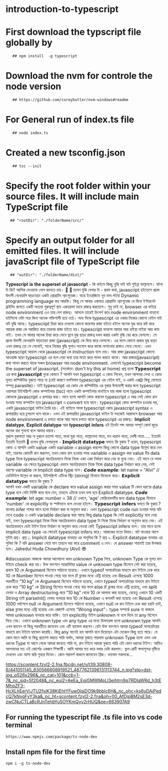 # introduction-to-typescript

# First download the typscript file globally by

       ## npm install  -g typescript

# Download the nvm for controle the node version

       ## https://github.com/coreybutler/nvm-windows#readme

# For General run of index.ts file

       ## node index.ts

# Created a new tsconfig.json

       ## tsc --init

# Specify the root folder within your source files. It will include main TypeScript file

      ## "rootDir": "./folderName/src/"

# Specify an output folder for all emitted files. It will include javaScript file of TypeScript file

      ## "outDir": "./folderName/dist/"

𝐓𝐲𝐩𝐞𝐬𝐜𝐫𝐢𝐩𝐭 𝐢𝐬 𝐭𝐡𝐞 𝐬𝐮𝐩𝐞𝐫𝐬𝐞𝐭 𝐨𝐟 𝐣𝐚𝐯𝐚𝐬𝐜𝐫𝐢𝐩𝐭 - কি কইসে কিচ্ছু বুঝি নাই বাট শুইন্না ভাল্লাগসে।
ঘটনা টা কি? আশিক দেওয়ানা লোগ জানতে চায়। 🙌
👏 চলেন বুঝি বেপার টা -
প্রথম কথা, javascript হইতেসে প্রচন্ড উদাসী বেখেয়ালি ঘাড়তেড়া একটা প্রোগ্রামিং ল্যাংগুয়েজ। যারে ইংরেজিতে খুব ভাব লইয়া Dynamic programming language কয় আরকি। কিন্তু সে আবার একমাত্র প্রোগ্রামিং ল্যাংগুয়েজ যে কিনা ইন্টারনেট ব্রাউসিং জগতে একটি অত্যন্ত গুরুত্বপূর্ণ স্থান একতরফা ভাবে রাজত্ব করতেসে। শুধু তাই না, browser এর বাইরে node environment এও তার বেশ রাজত্ব। আসলে তারেই উৎসর্গ করে node environment বানানো হইসিলো যেটা পরে কিনা অনেক শক্তিশালী হয়ে ওঠে। অন্য দিকে typescript এর একার নিজের কোনো বেইল নাই বাট বুদ্ধি আছে। typescript চিন্তা করে দেখলো কোনো জায়গার রাজা হইতে হইলে অনেক যুদ্ধ করে কষ্ট করে আরেক রাজা কে পরাজিত করে তারপর রাজা হইতে হয়। typescript ভাবলো আমার আর খাইয়া দাইয়া আর কাম নাই। তখন সে আবার অনেক চিন্তা করে ভেবে ভুবে যুদ্ধ ছাড়া রাজত্ব দখল করার একটা বুদ্ধি বের করে ফেললো। সে প্রচন্ড উদাসী বেখেয়ালি ঘাড়তেড়া রাজা (javascript) কে বিয়ে করে ফেললো। এর ফলে কোনো প্রকার যুদ্ধ ছাড়া এখন রাজত্ব তো সে পেলোই, সাথে নিজের বুদ্ধি গুলাও সংযোগ করে কাজে লাগানোর রাস্তাও পেয়ে গেলো। এখন typescript আড়াল থেকে javascript কে instruction বলে দেয়। আর রাজা javascript কোনো আওয়াজ ছাড়া typescript এর বলে দেয়া কথা তার মতো করে পালন করতে থাকে। আর রাজার(javascript) কথা পালন করতে থাকে সকল browser আর node environment. এভাবেই typescript become the superset of javascript.
(সতর্কতা: don't try this at home)
প্রশ্ন হলো 𝗧𝘆𝗽𝗲𝘀𝗰𝗿𝗶𝗽𝘁 এর কথা 𝗷𝗮𝘃𝗮𝘀𝗰𝗿𝗶𝗽𝘁 বুঝে কেমনে ?
আপনি যখন typescript এ কোড লিখেন, তখন আপনার লেখা এ কোড মূলত কম্পিউটার বুঝতে পারে না (যেই কারণে বলসিলাম typescript এর বেইল নাই, ও একটা এক্সট্রা কিছু যোগ্যতা সম্পন্ন parasite)। তাই typescript এর কোড কে কম্পিউটার এর বুঝার উপযোগী করার জন্য typescript ওয়ালারা টাইপস্ক্রিপ্ট কোড কম্পাইলার (tsc) নামে একটা কম্পাইলার বানাইসে যার কাজ হলো typescript কোডকে javascript এ রূপান্তর করা। মানে হলো আপনি কোড করবেন typescript এ আর সেই কোড রান হওয়ার সময় কম্পাইল হয়ে javascript এ convert হয়ে যাবে। typescript কোড কম্পাইল হওয়ার পর, একটা javascript ফাইল তৈরি হয়। এই ফাইলে সমস্ত typescript কোড javascript syntax এ রূপান্তরিত হয়ে চুপচাপ বসে থাকে। এখন এই রূপান্তরিত javascript ফাইল টা সহজেই আরামসে browser আর node environment এ চলতে থাকে আর সাথে চলতে থাকে typescript এর রাজত্ব।
𝐈𝐦𝐩𝐥𝐢𝐜𝐢𝐭 𝐝𝐚𝐭𝐚𝐭𝐲𝐩𝐞, 𝐄𝐱𝐩𝐥𝐢𝐜𝐢𝐭 𝐝𝐚𝐭𝐚𝐭𝐲𝐩𝐞 আর 𝐭𝐲𝐩𝐞𝐬𝐜𝐫𝐢𝐩𝐭 𝐢𝐧𝐟𝐞𝐫𝐬 এই তিনটা শব্দ আমরা সম্পূর্ণ কোর্স জুড়ে অনেক বার শুনবো বলে আমার ধারনা।  
বুঝলে বুঝপাতা আর না বুঝলে হতাশা পাতা, মাথা ঘুরা পাতা, ভাল্লাগেনা পাতা, মন খারাপ পাতা, দোষী পাতা..... ইত্যাদি ইত্যাদি ইত্যাদি
👏 চলেন বুঝি বেপারগুলা -
𝗜𝗺𝗽𝗹𝗶𝗰𝗶𝘁 𝗱𝗮𝘁𝗮𝘁𝘆𝗽𝗲 বলতে কি বুঝায় ?
ধরেন, typescript কোড এ আপনি একটা value একটা variable এ assign করলেন কিন্তু কোনো data type উল্লেখ করে দেন নাই, তারপর কোডটি রান করলেন, তখন কোড রান হওয়ার সময় variable এ assign করা value টির data type টাকে typescript স্বয়ংক্রিয়ভাবে নিজে নিজে একা একা নির্ধারণ করে নেয় বা বুঝে নেয়। এই ভাবে যে সমস্ত variable এর ক্ষেত্রে typescript এভাবে স্বয়ংক্রিয়ভাবে নিজে নিজে data type নির্ধারণ করে নেয়, সেই ধরণের variable কে Implicit data type বলে।
𝘾𝙤𝙙𝙚 𝙚𝙭𝙖𝙢𝙥𝙡𝙚:
let name = "Alvi"
// ডেটাটাইপ উল্লেখ না করলে, টাইপস্ক্রিপ্ট এটিকে স্ট্রিং (string) হিসাবে বিবেচনা করে।
𝗘𝘅𝗽𝗹𝗶𝗰𝗶𝘁 𝗱𝗮𝘁𝗮𝘁𝘆𝗽𝗲 বলতে কি বুঝায় ?  
আপনি যখন একটি variable কে declare করে value assign করার সময় value টি কোন ধরণের data type হবে সেটা নির্দিষ্ট করে বলে দেন, তাহলে এটাকে তখন বলা হবে Explicit datatype.
𝘾𝙤𝙙𝙚 𝙚𝙭𝙖𝙢𝙥𝙡𝙚:
let age: number = 38
// এখানে, 'age' ভেরিয়েবলটির জন্য data type হিসাবে 'number' কে explicitly বা স্পষ্টভাবে বলে দেওয়া হইসে।
𝗧𝘆𝗽𝗲𝘀𝗰𝗿𝗶𝗽𝘁 𝗶𝗻𝗳𝗲𝗿𝘀 বলতে কি বুঝায় ?  
বাংলায় infer শব্দের মানে হলো নির্ধারণ করা বা অনুমান করা। এখন typescript code run হওয়ার সময় যদি দেখে code এ একটা variable declare করা আছে কিন্তু data type কি সেটা explicitly বলে দেয়া নাই, তখন typescript নিজে নিজে স্বয়ংক্রিয়ভাবে data type টা নিজে নিজে নির্ধারণ বা অনুমান করে নেয়। এই স্বয়ংক্রিয়ভাবে ডেটা টাইপ টাকে নির্ধারণ বা অনুমান করে নেওয়া কেই Typescript infers বলে। তার মানে হলো implicit data type এর ক্ষেত্রেই typescript infers করে।
আজকের মতো বিদায়।
বাট যাওয়ার আগে দুইটা প্রশ্ন।
প্রশ্ন ১. Implicit datatype ব্যবহার এর অসুবিধা কি ?
প্রশ্ন ২. Explicit datatype ব্যবহার এর সুবিধা কি ?
যদি answer পেয়ে যান তাহলে দয়া করে comment এ দেন। যে answer পায়নাই তার উপকার হবে।
Jahedul Huda Chowdhury (Alvi) 😎

#discussion
আজকে আমরা আলোচনা করব unknown Type নিয়ে, unknown Type কে মূলত রান টাইমে check করা হয়।
উক্ত ফাংশনে প্যারামিটার value কে unknown type হিসেবে সেট করা হয়েছে,
প্রথমে 10 কে Argument হিসেবে পাঠানো হয়েছে। এখানে typeof অপারেটরের মাধ্যমে রান টাইমে চেক করে 10 কে Number হিসেবে পাওয়া গেছে যার ফলে if ব্লকের মধ্যে এন্ট্রি হয়েছে এবং Result এসেছে 1000
পরবর্তীতে “10 kg” কে Argument হিসেবে পাঠানো হয়েছে, এখানে typeof অপারেটরের মাধ্যমে রান টাইমে চেক করে “10 kg” কে String হিসেবে পাওয়া গেছে যার ফলে else if ব্লকের মধ্যে এন্ট্রি হয়েছে, এবং split মেথড ও Array destructuring করে “10 kg” থেকে 10 কে আলাদা করা হয়েছে, যেহেতু এখানে 10 একটি String তাই parseInt() মেথড ব্যবহার করে 10 কে Number এ কনভার্ট করা হয়েছে এবং Result এসেছে 1000
সর্বশেষে null কে Argument হিসেবে পাঠানো হয়েছে, এখানে null কে রান টাইমে চেক করা হয়নি তাই, else ব্লকের মধ্যে এন্ট্রি হয়েছে এবং রেজাল্ট এসেছে “Wrong input”।
type সম্পর্কে sure না থাকলে আমরা unknown ব্যবহার করে থাকি। তবে explicitly টাইপ unknown না বলে দিলে তা any হিসেবে নিয়ে নেয়। এখানে unknown type এবং any type এর মধ্যে ডিফারেন্স হলো unknown type আপনি এখন জানেন না কিন্তু পরবর্তীতে জানবেন এবং এটি হ্যান্ডেল করবেন ৷
যেটা উক্ত ফাংশনে আমরা typeof অপারেটরের মাধ্যমে রান টাইমে হ্যান্ডেল করেছি।
কিন্তু any মানেই হল আপনি বলে দিয়েছেন এটা যেকোন কিছু হতে পারে। যে কোন মানে আমি যা কিছু প্রত্যাশা করতে পারি
অর্থাৎ, আমরা বুঝতে পারলাম unknown Type হলো এমন এক ধরনের Type যা আগে থেকে আমরা জানতে পারি না, রান টাইমে আমরা বুঝতে পারি এটা কোন ধরনের টাইপ।
আমিও আপনাদের মত এই কোর্সের একজন শিক্ষার্থী।
আমি আমার মত করে বলার চেষ্টা করলাম। ভুল-ত্রুটি ক্ষমাসুন্দর দৃষ্টিতে দেখবেন এবং আশা করি শুধরে দিবেন। কোন পরামর্শ থাকলে জানাবেন প্লিজ। ধন্যবাদ সকলকে…

https://scontent.fzyl2-2.fna.fbcdn.net/v/t39.30808-6/441051145_830566608919521_4877621396131113744_n.jpg?stp=dst-jpg_p526x296&_nc_cat=101&ccb=1-7&_nc_sid=5f2048&_nc_eui2=AeEa_EqjGMWMpLl3eihtrn9q7RDIaWRd_h3tEMhpZF3-HcXLhEerViJTU2fxiK38KiEhtYFuw0lqjDO9k9bblc6H&_nc_ohc=ks6uDAiPedcQ7kNvgFyY3ka&_nc_ht=scontent.fzyl2-2.fna&oh=00_AfDjpBM2sE3d-zwCNuCTLaBcRJnTehbYu5OYKmQyv2rHUQ&oe=663907A9

## For running the typescript file .ts file into vs code terminal

    https://www.npmjs.com/package/ts-node-dev

## Install npm file for the first time

    npm i -g ts-node-dev

